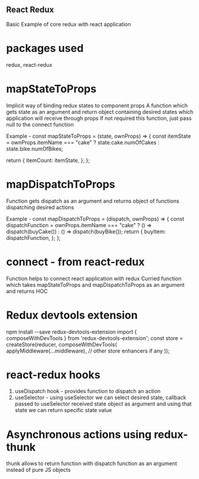 ## React Redux
Basic Example of core redux with react application

# packages used
redux, react-redux

# mapStateToProps
Implicit way of binding redux states to component props
A function which gets state as an argument and return object containing desired states which application will receive through props
If not required this function, just pass null to the connect function

Example - 
const mapStateToProps = (state, ownProps) => {
  const itemState =
    ownProps.itemName === "cake" ? state.cake.numOfCakes : state.bike.numOfBikes;

  return {
    itemCount: itemState,
  };
};


# mapDispatchToProps
Function gets dispatch as an argument and returns object of functions dispatching desired actions

Example - 
const mapDispatchToProps = (dispatch, ownProps) => {
  const dispatchFunction =
    ownProps.itemName === "cake"
      ? () => dispatch(buyCake())
      : () => dispatch(buyBike());
  return {
    buyItem: dispatchFunction,
  };
};

# connect - from react-redux
Function helps to connect react application with redux
Curried function which takes mapStateToProps and mapDispatchToProps as an argument and returns HOC

# Redux devtools extension
npm install --save redux-devtools-extension
import { composeWithDevTools } from 'redux-devtools-extension';
const store = createStore(reducer, composeWithDevTools(
  applyMiddleware(...middleware),
  // other store enhancers if any
));

# react-redux hooks
1. useDispatch hook - provides function to dispatch an action
2. useSelector - using useSelector we can select desired state, callback passed to useSelector received state object as argument and using that state we can return specific state value

# Asynchronous actions using redux-thunk
thunk allows to return function with dispatch function as an argument instead of pure JS objects